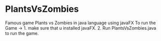 # PlantsVsZombies
Famous game Plants vs Zombies in java language using javaFX
To run the Game -> 1. make sure that u installed javaFX.
                   2. Run PlantsVsZombies.java to run the game. 
